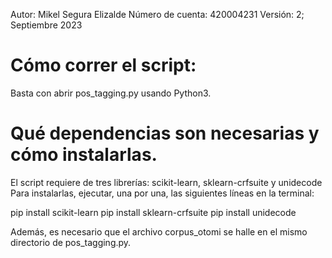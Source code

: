 Autor: Mikel Segura Elizalde
Número de cuenta: 420004231
Versión: 2; Septiembre 2023

# Cómo correr el script:

Basta con abrir pos_tagging.py usando Python3.

# Qué dependencias son necesarias y cómo instalarlas.

El script requiere de tres librerías: scikit-learn, sklearn-crfsuite y unidecode
Para instalarlas, ejecutar, una por una, las siguientes líneas en la terminal:

pip install scikit-learn
pip install sklearn-crfsuite
pip install unidecode

Además, es necesario que el archivo corpus_otomi se halle en el mismo directorio
de pos_tagging.py.